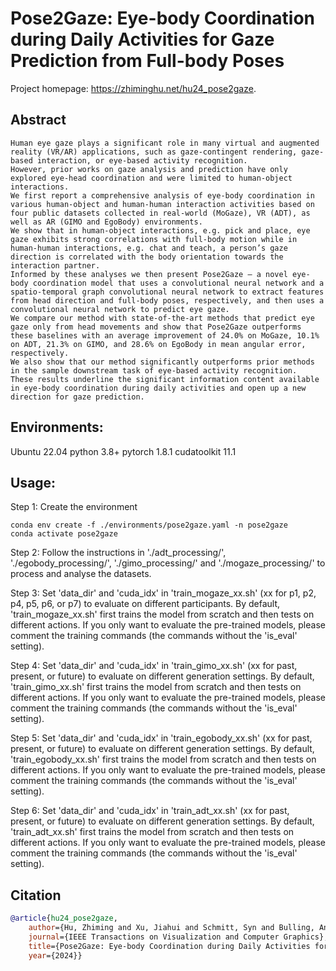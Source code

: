 # Pose2Gaze: Eye-body Coordination during Daily Activities for Gaze Prediction from Full-body Poses
Project homepage: https://zhiminghu.net/hu24_pose2gaze.

## Abstract
```
Human eye gaze plays a significant role in many virtual and augmented reality (VR/AR) applications, such as gaze-contingent rendering, gaze-based interaction, or eye-based activity recognition. 
However, prior works on gaze analysis and prediction have only explored eye-head coordination and were limited to human-object interactions. 
We first report a comprehensive analysis of eye-body coordination in various human-object and human-human interaction activities based on four public datasets collected in real-world (MoGaze), VR (ADT), as well as AR (GIMO and EgoBody) environments. 
We show that in human-object interactions, e.g. pick and place, eye gaze exhibits strong correlations with full-body motion while in human-human interactions, e.g. chat and teach, a person’s gaze direction is correlated with the body orientation towards the interaction partner. 
Informed by these analyses we then present Pose2Gaze – a novel eye-body coordination model that uses a convolutional neural network and a spatio-temporal graph convolutional neural network to extract features from head direction and full-body poses, respectively, and then uses a convolutional neural network to predict eye gaze. 
We compare our method with state-of-the-art methods that predict eye gaze only from head movements and show that Pose2Gaze outperforms these baselines with an average improvement of 24.0% on MoGaze, 10.1% on ADT, 21.3% on GIMO, and 28.6% on EgoBody in mean angular error, respectively. 
We also show that our method significantly outperforms prior methods in the sample downstream task of eye-based activity recognition. 
These results underline the significant information content available in eye-body coordination during daily activities and open up a new direction for gaze prediction.
```	


## Environments:
Ubuntu 22.04
python 3.8+
pytorch 1.8.1
cudatoolkit 11.1


## Usage:
Step 1: Create the environment
```
conda env create -f ./environments/pose2gaze.yaml -n pose2gaze
conda activate pose2gaze
```


Step 2: Follow the instructions in './adt_processing/', './egobody_processing/', './gimo_processing/' and './mogaze_processing/' to process and analyse the datasets.


Step 3: Set 'data_dir' and 'cuda_idx' in 'train_mogaze_xx.sh' (xx for p1, p2, p4, p5, p6, or p7) to evaluate on different participants. By default, 'train_mogaze_xx.sh' first trains the model from scratch and then tests on different actions. If you only want to evaluate the pre-trained models, please comment the training commands (the commands without the 'is_eval' setting).


Step 4: Set 'data_dir' and 'cuda_idx' in 'train_gimo_xx.sh' (xx for past, present, or future) to evaluate on different generation settings. By default, 'train_gimo_xx.sh' first trains the model from scratch and then tests on different actions. If you only want to evaluate the pre-trained models, please comment the training commands (the commands without the 'is_eval' setting).


Step 5: Set 'data_dir' and 'cuda_idx' in 'train_egobody_xx.sh' (xx for past, present, or future) to evaluate on different generation settings. By default, 'train_egobody_xx.sh' first trains the model from scratch and then tests on different actions. If you only want to evaluate the pre-trained models, please comment the training commands (the commands without the 'is_eval' setting).


Step 6: Set 'data_dir' and 'cuda_idx' in 'train_adt_xx.sh' (xx for past, present, or future) to evaluate on different generation settings. By default, 'train_adt_xx.sh' first trains the model from scratch and then tests on different actions. If you only want to evaluate the pre-trained models, please comment the training commands (the commands without the 'is_eval' setting).


## Citation

```bibtex
@article{hu24_pose2gaze,
	author={Hu, Zhiming and Xu, Jiahui and Schmitt, Syn and Bulling, Andreas},
	journal={IEEE Transactions on Visualization and Computer Graphics}, 
	title={Pose2Gaze: Eye-body Coordination during Daily Activities for Gaze Prediction from Full-body Poses},
	year={2024}}
```